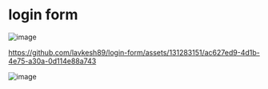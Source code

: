 # login form
![image](https://github.com/lavkesh89/login-form/assets/131283151/056c7c19-dfa7-44e6-9816-07c429427f6d)


https://github.com/lavkesh89/login-form/assets/131283151/ac627ed9-4d1b-4e75-a30a-0d114e88a743



![image](https://github.com/lavkesh89/login-form/assets/131283151/616d7f72-8233-45aa-9c15-f2fd3a4b6ed7)
